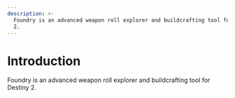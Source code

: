 ```yaml
---
description: >-
  Foundry is an advanced weapon roll explorer and buildcrafting tool for Destiny
  2.
---
```


# Introduction

Foundry is an advanced weapon roll explorer and buildcrafting tool for Destiny 2.


